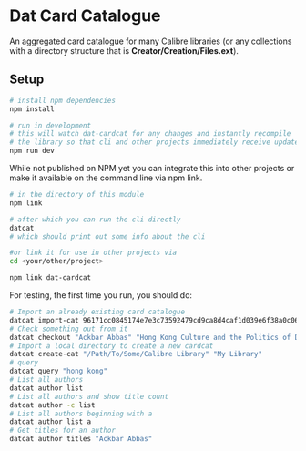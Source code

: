 # Dat Card Catalogue

An aggregated card catalogue for many Calibre libraries (or any collections with a directory structure that is __Creator/Creation/Files.ext__).

## Setup

```bash
# install npm dependencies
npm install

# run in development
# this will watch dat-cardcat for any changes and instantly recompile
# the library so that cli and other projects immediately receive updated code.
npm run dev

```

While not published on NPM yet you can integrate this into other projects or make it available on the command line via npm link.

```bash
# in the directory of this module
npm link

# after which you can run the cli directly
datcat
# which should print out some info about the cli

#or link it for use in other projects via
cd <your/other/project>

npm link dat-cardcat

```

For testing, the first time you run, you should do:
```bash
# Import an already existing card catalogue
datcat import-cat 96171cc0845174e7e3c73592479cd9ca8d4caf1d039e6f38a0c06f48dff88bd1 "South Asian Scholarship"
# Check something out from it
datcat checkout "Ackbar Abbas" "Hong Kong Culture and the Politics of Disappearance (58)"
# Import a local directory to create a new cardcat
datcat create-cat "/Path/To/Some/Calibre Library" "My Library"
# query
datcat query "hong kong"
# List all authors
datcat author list
# List all authors and show title count
datcat author -c list
# List all authors beginning with a
datcat author list a
# Get titles for an author
datcat author titles "Ackbar Abbas"
```
